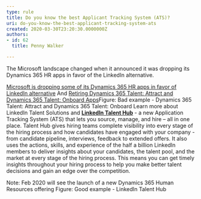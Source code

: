 ```yaml
---
type: rule
title: Do you know the best Applicant Tracking System (ATS)?
uri: do-you-know-the-best-applicant-tracking-system-ats
created: 2020-03-30T23:20:30.0000000Z
authors:
- id: 62
  title: Penny Walker

---
```


 ​The Microsoft landscape changed when it announced it was dropping its Dynamics 365 HR apps in favor of the LinkedIn alternative. 
 
[Microsoft is dropping some of its Dynamics 365 HR apps in favor of LinkedIn alternative​](https&#58;//www.zdnet.com/article/microsoft-is-dropping-some-of-its-dynamics-365-hr-apps-in-favor-of-linkedin-alternative/)
And
[Retiring Dynamics 365 Talent: Attract and Dynamics 365 Talent: Onboard Apps](https&#58;//community.dynamics.com/365/talent/b/dynamics365fortalent/posts/retiring-dynamics-365-talent-attract-and-onboard-apps)
​Figure: Bad example - Dynamics 365 Talent: Attract and Dynamics 365 Talent: Onboard
Learn more about LinkedIn Talent Solutions and **[LinkedIn Talent Hub](https&#58;//business.linkedin.com/talent-solutions/talent-hub)** - a new Application Tracking System (ATS) that lets you source, manage, and hire – all in one place. Talent Hub gives hiring teams complete visibility into every stage of the hiring process and how candidates have engaged with your company - from candidate pipeline, interviews, feedback to extended offers. It also uses the actions, skills, and experience of the half a billion LinkedIn members to deliver insights about your candidates, the talent pool, and the market at every stage of the hiring process. This means you can get timely insights throughout your hiring process to help you make better talent decisions and gain an edge over the competition.   

Note: Feb 2020 will see the launch of a new Dynamics 365 Human Resources offering
Figure: Good example - LinkedIn Talent Hub​​

